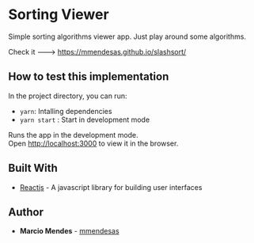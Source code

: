 # Sorting Viewer

Simple sorting algorithms viewer app. Just play around some algorithms. 

Check it ---> https://mmendesas.github.io/slashsort/

## How to test this implementation

In the project directory, you can run:

- `yarn`: Intalling dependencies
- `yarn start` : Start in development mode

Runs the app in the development mode.<br>
Open [http://localhost:3000](http://localhost:3000) to view it in the browser.

## Built With

- [Reactjs](https://reactjs.org/) - A javascript library for building user interfaces

## Author

- **Marcio Mendes** - [mmendesas](https://github.com/mmendesas)